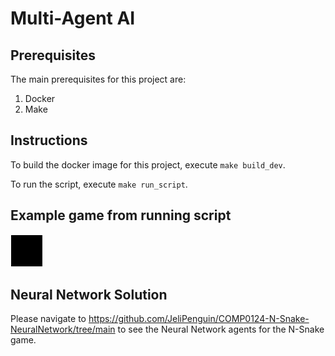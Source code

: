 # Multi-Agent AI

## Prerequisites
The main prerequisites for this project are:

1. Docker
2. Make


## Instructions

To build the docker image for this project, execute `make build_dev`.

To run the script, execute `make run_script`.

## Example game from running script

![Game examples](data/game_viz.gif "Two Voronoi Agents")


## Neural Network Solution

Please navigate to https://github.com/JeliPenguin/COMP0124-N-Snake-NeuralNetwork/tree/main to see the Neural Network agents for the N-Snake game.
